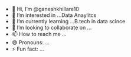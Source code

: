 - 👋 Hi, I’m @ganeshkhillare10
- 👀 I’m interested in ...Data Anaylitcs
- 🌱 I’m currently learning ...B.tech in data scince
- 💞️ I’m looking to collaborate on ...
- 📫 How to reach me ...
- 😄 Pronouns: ...
- ⚡ Fun fact: ...

<!---
ganeshkhillare10/ganeshkhillare10 is a ✨ special ✨ repository because its `README.md` (this file) appears on your GitHub profile.
You can click the Preview link to take a look at your changes.
--->
